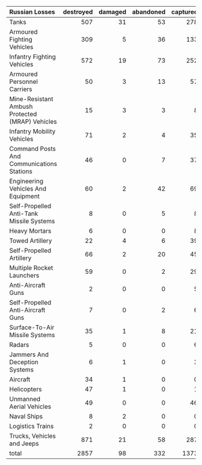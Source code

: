 | Russian Losses                                   |   destroyed |   damaged |   abandoned |   captured |   total |
|:-------------------------------------------------|------------:|----------:|------------:|-----------:|--------:|
| Tanks                                            |         507 |        31 |          53 |        278 |     869 |
| Armoured Fighting Vehicles                       |         309 |         5 |          36 |        133 |     483 |
| Infantry Fighting Vehicles                       |         572 |        19 |          73 |        252 |     916 |
| Armoured Personnel Carriers                      |          50 |         3 |          13 |         57 |     123 |
| Mine-Resistant Ambush Protected  (MRAP) Vehicles |          15 |         3 |           3 |          8 |      29 |
| Infantry Mobility Vehicles                       |          71 |         2 |           4 |         35 |     112 |
| Command Posts And Communications Stations        |          46 |         0 |           7 |         37 |      90 |
| Engineering Vehicles And Equipment               |          60 |         2 |          42 |         69 |     173 |
| Self-Propelled Anti-Tank Missile Systems         |           8 |         0 |           5 |          8 |      21 |
| Heavy Mortars                                    |           6 |         0 |           0 |          8 |      14 |
| Towed Artillery                                  |          22 |         4 |           6 |         39 |      71 |
| Self-Propelled Artillery                         |          66 |         2 |          20 |         45 |     133 |
| Multiple Rocket Launchers                        |          59 |         0 |           2 |         29 |      90 |
| Anti-Aircraft Guns                               |           2 |         0 |           0 |          5 |       7 |
| Self-Propelled Anti-Aircraft Guns                |           7 |         0 |           2 |          6 |      15 |
| Surface-To-Air Missile Systems                   |          35 |         1 |           8 |         21 |      65 |
| Radars                                           |           5 |         0 |           0 |          6 |      11 |
| Jammers And Deception Systems                    |           6 |         1 |           0 |          3 |      10 |
| Aircraft                                         |          34 |         1 |           0 |          0 |      35 |
| Helicopters                                      |          47 |         1 |           0 |          1 |      49 |
| Unmanned Aerial Vehicles                         |          49 |         0 |           0 |         46 |      95 |
| Naval Ships                                      |           8 |         2 |           0 |          0 |      10 |
| Logistics Trains                                 |           2 |         0 |           0 |          0 |       2 |
| Trucks, Vehicles and Jeeps                       |         871 |        21 |          58 |        287 |    1237 |
| total                                            |        2857 |        98 |         332 |       1373 |    4660 |